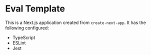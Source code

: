 # Eval Template

This is a Next.js application created from `create-next-app`. It has the following configured:

- TypeScript
- ESLint
- Jest
